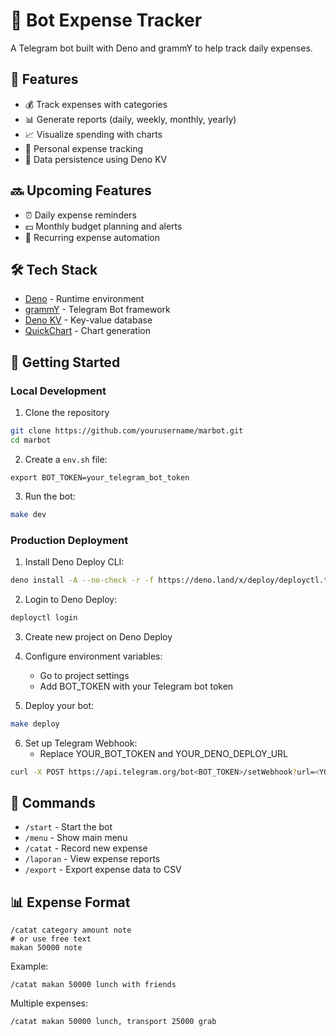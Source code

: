 # 🤖 Bot Expense Tracker

A Telegram bot built with Deno and grammY to help track daily expenses.

## 🌟 Features

- 💰 Track expenses with categories
- 📊 Generate reports (daily, weekly, monthly, yearly)
- 📈 Visualize spending with charts
- 👤 Personal expense tracking
- 💾 Data persistence using Deno KV

## 🔜 Upcoming Features

- ⏰ Daily expense reminders
- 💵 Monthly budget planning and alerts
- 🔄 Recurring expense automation


## 🛠️ Tech Stack

- [Deno](https://deno.land/) - Runtime environment
- [grammY](https://grammy.dev/) - Telegram Bot framework
- [Deno KV](https://deno.com/kv) - Key-value database
- [QuickChart](https://quickchart.io/) - Chart generation

## 🚀 Getting Started
### Local Development
1. Clone the repository
```bash
git clone https://github.com/yourusername/marbot.git
cd marbot
```

2. Create a `env.sh` file:
```env
export BOT_TOKEN=your_telegram_bot_token
```

3. Run the bot:
```bash
make dev
```
### Production Deployment
1. Install Deno Deploy CLI:
```bash
deno install -A --no-check -r -f https://deno.land/x/deploy/deployctl.ts
```

2. Login to Deno Deploy:
```bash
deployctl login
 ```

3. Create new project on Deno Deploy
4. Configure environment variables:
   
   - Go to project settings
   - Add BOT_TOKEN with your Telegram bot token
5. Deploy your bot:
```bash
make deploy
 ```

6. Set up Telegram Webhook:
   - Replace YOUR_BOT_TOKEN and YOUR_DENO_DEPLOY_URL
```bash
curl -X POST https://api.telegram.org/bot<BOT_TOKEN>/setWebhook?url=<YOUR_DENO_DEPLOY_URL>/
```

## 📝 Commands

- `/start` - Start the bot
- `/menu` - Show main menu
- `/catat` - Record new expense
- `/laporan` - View expense reports
- `/export` - Export expense data to CSV

## 📊 Expense Format

```
/catat category amount note 
# or use free text
makan 50000 note
```

Example:
```
/catat makan 50000 lunch with friends
```

Multiple expenses:
```
/catat makan 50000 lunch, transport 25000 grab
```
